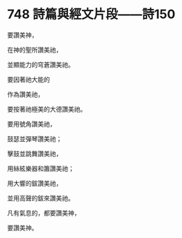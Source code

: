 # 748 詩篇與經文片段——詩150

要讚美神，

在神的聖所讚美祂，

並顯能力的穹蒼讚美祂。

要因著祂大能的

作為讚美祂，

要按著祂極美的大德讚美祂。

要用號角讚美祂，

鼓瑟並彈琴讚美祂；

擊鼓並跳舞讚美祂，

用絲絃樂器和簫讚美祂；

用大響的鈸讚美祂，

並用高聲的鈸來讚美祂。

凡有氣息的，都要讚美神，

要讚美神。

